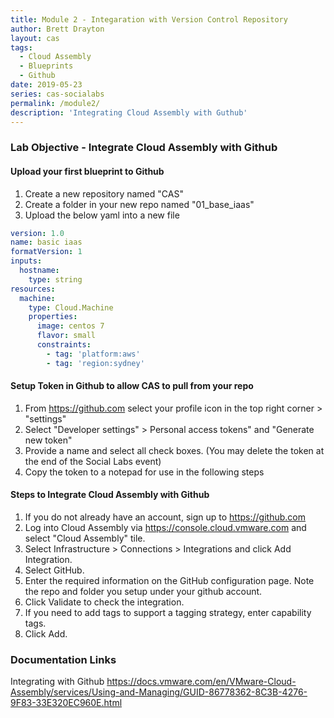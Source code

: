 ```yaml
---
title: Module 2 - Integaration with Version Control Repository
author: Brett Drayton
layout: cas
tags:
  - Cloud Assembly
  - Blueprints
  - Github
date: 2019-05-23
series: cas-socialabs
permalink: /module2/
description: 'Integrating Cloud Assembly with Guthub'
---
```


### Lab Objective - Integrate Cloud Assembly with Github

#### Upload your first blueprint to Github

1. Create a new repository named "CAS"
2. Create a folder in your new repo named "01_base_iaas"
3. Upload the below yaml into a new file
```yaml
version: 1.0
name: basic iaas
formatVersion: 1
inputs:
  hostname:
    type: string
resources:
  machine:
    type: Cloud.Machine
    properties:
      image: centos 7
      flavor: small
      constraints:
        - tag: 'platform:aws'
        - tag: 'region:sydney'
```

#### Setup Token in Github to allow CAS to pull from your repo
1. From https://github.com select your profile icon in the top right corner > "settings"
2. Select "Developer settings" > Personal access tokens" and "Generate new token"
3. Provide a name and select all check boxes. (You may delete the token at the end of the Social Labs event)
4. Copy the token to a notepad for use in the following steps

#### Steps to Integrate Cloud Assembly with Github

1. If you do not already have an account, sign up to https://github.com
2. Log into Cloud Assembly via https://console.cloud.vmware.com and select "Cloud Assembly" tile.
3. Select Infrastructure > Connections > Integrations and click Add Integration.
4. Select GitHub.
5. Enter the required information on the GitHub configuration page. Note the repo and folder you setup under your github account.
6. Click Validate to check the integration.
7. If you need to add tags to support a tagging strategy, enter capability tags.
8. Click Add.




### Documentation Links
Integrating with Github
https://docs.vmware.com/en/VMware-Cloud-Assembly/services/Using-and-Managing/GUID-86778362-8C3B-4276-9F83-33E320EC960E.html





